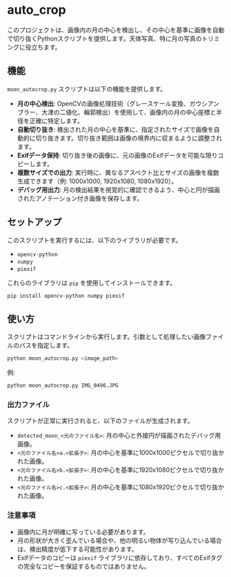# auto_crop

このプロジェクトは、画像内の月の中心を検出し、その中心を基準に画像を自動で切り抜くPythonスクリプトを提供します。天体写真、特に月の写真のトリミングに役立ちます。

## 機能

`moon_autocrop.py` スクリプトは以下の機能を提供します。

-   **月の中心検出**: OpenCVの画像処理技術（グレースケール変換、ガウシアンブラー、大津の二値化、輪郭検出）を使用して、画像内の月の中心座標と半径を正確に特定します。
-   **自動切り抜き**: 検出された月の中心を基準に、指定されたサイズで画像を自動的に切り抜きます。切り抜き範囲は画像の境界内に収まるように調整されます。
-   **Exifデータ保持**: 切り抜き後の画像に、元の画像のExifデータを可能な限りコピーします。
-   **複数サイズでの出力**: 実行時に、異なるアスペクト比とサイズの画像を複数生成できます（例: 1000x1000, 1920x1080, 1080x1920）。
-   **デバッグ用出力**: 月の検出結果を視覚的に確認できるよう、中心と円が描画されたアノテーション付き画像を保存します。

## セットアップ

このスクリプトを実行するには、以下のライブラリが必要です。

-   `opencv-python`
-   `numpy`
-   `piexif`

これらのライブラリは `pip` を使用してインストールできます。

```bash
pip install opencv-python numpy piexif
```

## 使い方

スクリプトはコマンドラインから実行します。引数として処理したい画像ファイルのパスを指定します。

```bash
python moon_autocrop.py <image_path>
```

例:

```bash
python moon_autocrop.py IMG_0496.JPG
```

### 出力ファイル

スクリプトが正常に実行されると、以下のファイルが生成されます。

-   `detected_moon_<元のファイル名>`: 月の中心と外接円が描画されたデバッグ用画像。
-   `<元のファイル名>a.<拡張子>`: 月の中心を基準に1000x1000ピクセルで切り抜かれた画像。
-   `<元のファイル名>b.<拡張子>`: 月の中心を基準に1920x1080ピクセルで切り抜かれた画像。
-   `<元のファイル名>c.<拡張子>`: 月の中心を基準に1080x1920ピクセルで切り抜かれた画像。

### 注意事項

-   画像内に月が明確に写っている必要があります。
-   月の形状が大きく歪んでいる場合や、他の明るい物体が写り込んでいる場合は、検出精度が低下する可能性があります。
-   Exifデータのコピーは `piexif` ライブラリに依存しており、すべてのExifタグの完全なコピーを保証するものではありません。
